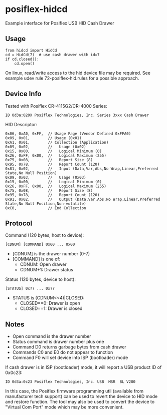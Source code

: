 # posiflex-hidcd

Example interface for Posiflex USB HID Cash Drawer

## Usage

	from hidcd import HidCd
	cd = HidCd(7)  # use cash drawer with id=7
	if cd.closed():
	    cd.open()

On linux, read/write access to the hid device
file may be required. See example udev rule
72-posiflex-hid.rules for a possible approach.

## Device Info

Tested with Posiflex CR-4115G2/CR-4000 Series:

	ID 0d3a:020X Posiflex Technologies, Inc. Series 3xxx Cash Drawer

HID Descriptor:

	0x06, 0xA0, 0xFF,  // Usage Page (Vendor Defined 0xFFA0)
	0x09, 0x01,        // Usage (0x01)
	0xA1, 0x01,        // Collection (Application)
	0x09, 0x02,        //   Usage (0x02)
	0x15, 0x00,        //   Logical Minimum (0)
	0x26, 0xFF, 0x00,  //   Logical Maximum (255)
	0x75, 0x08,        //   Report Size (8)
	0x95, 0x78,        //   Report Count (120)
	0x81, 0x02,        //   Input (Data,Var,Abs,No Wrap,Linear,Preferred State,No Null Position)
	0x09, 0x03,        //   Usage (0x03)
	0x15, 0x00,        //   Logical Minimum (0)
	0x26, 0xFF, 0x00,  //   Logical Maximum (255)
	0x75, 0x08,        //   Report Size (8)
	0x95, 0x78,        //   Report Count (120)
	0x91, 0x02,        //   Output (Data,Var,Abs,No Wrap,Linear,Preferred State,No Null Position,Non-volatile)
	0xC0,              // End Collection
 
## Protocol

Command (120 bytes, host to device):

	[CDNUM] [COMMAND] 0x00 ... 0x00

   - [CDNUM] is the drawer number (0-7)
   - [COMMAND] is one of:
      - CDNUM: Open drawer
      - CDNUM+1: Drawer status

Status (120 bytes, device to host):

	[STATUS] 0x?? ... 0x??

   - STATUS is (CDNUM<<4)|CLOSED:
      - CLOSED==0: Drawer is open
      - CLOSED==1: Drawer is closed

## Notes

   - Open command is the drawer number
   - Status command is drawer number plus one
   - Command D0 returns garbage bytes from cash drawer
   - Commands C0 and E0 do not appear to function
   - Command F0 will set device into ISP (bootloader) mode

If cash drawer is in ISP (bootloader) mode, it will report a
USB product ID of 0x0c23:

	ID 0d3a:0c23 Posiflex Technologies, Inc. USB  MSR  BL V200

In this case, the Posiflex firmware programming util (available
from manufacturer tech support) can be used to revert the
device to HID mode and restore function. The tool may also be
used to convert the device to "Virtual Com Port" mode which
may be more convenient.
